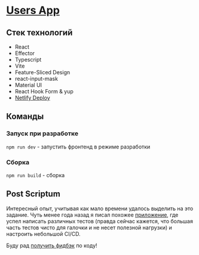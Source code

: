 # [Users App](https://users-app-waldo33.netlify.app)

## Стек технологий
- React
- Effector
- Typescript
- Vite
- Feature-Sliced Design
- react-input-mask
- Material UI
- React Hook Form & yup
- [Netlify Deploy](https://users-app-waldo33.netlify.app)

## Команды

### Запуск при разработке
`npm run dev` - запустить фронтенд в режиме разработки

### Сборка
`npm run build` - сборка

## Post Scriptum
Интересный опыт, учитывая как мало времени удалось выделить на это задание. Чуть менее года назад я писал похожее [приложение](https://github.com/Waldo33/employees-app), где успел написать различных тестов (правда сейчас кажется, что большая часть тестов чисто для галочки и не несет полезной нагрузки) и настроить небольшой CI/CD.

Буду рад [получить фидбэк](https://t.me/waldente) по коду!
